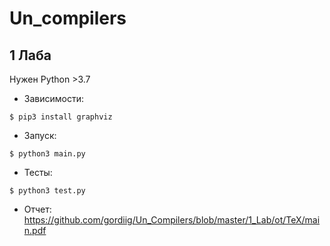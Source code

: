 # Un_compilers

## 1 Лаба
Нужен Python >3.7

- Зависимости:
```
$ pip3 install graphviz
```

- Запуск:
```
$ python3 main.py
```

- Тесты:
```
$ python3 test.py
```

- Отчет:
  https://github.com/gordiig/Un_Compilers/blob/master/1_Lab/ot/TeX/main.pdf
